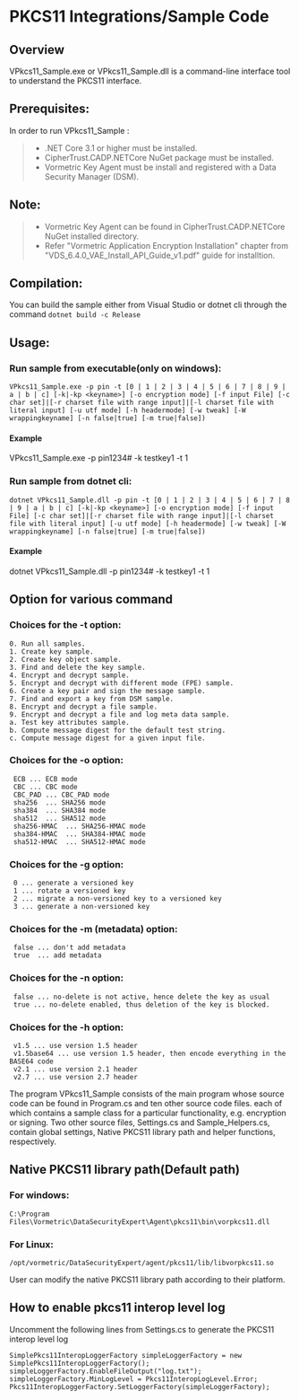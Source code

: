 
# PKCS11 Integrations/Sample Code

## Overview
VPkcs11_Sample.exe or VPkcs11_Sample.dll is a command-line interface tool to understand the PKCS11 interface.

## Prerequisites: 
In order to run VPkcs11_Sample :
> - .NET Core 3.1 or higher must be installed.<br>
> - CipherTrust.CADP.NETCore NuGet package must be installed.
> - Vormetric Key Agent must be install and registered with a Data Security Manager (DSM).

## Note: 
> - Vormetric Key Agent can be found in CipherTrust.CADP.NETCore NuGet installed directory.
> - Refer "Vormetric Application Encryption Installation" chapter from "VDS_6.4.0_VAE_Install_API_Guide_v1.pdf" guide for installtion.

## Compilation:
You can build the sample either from Visual Studio or dotnet cli through the command `dotnet build -c Release`
 

## Usage: 
### Run sample from executable(only on windows):
`VPkcs11_Sample.exe -p pin -t [0 | 1 | 2 | 3 | 4 | 5 | 6 | 7 | 8 | 9 | a | b | c] [-k|-kp <keyname>] [-o encryption mode] [-f input File]
[-c char set]|[-r charset file with range input]|[-l charset file with literal input] [-u utf mode] [-h headermode] [-w tweak] [-W wrappingkeyname] [-n false|true] [-m true|false])`

#### Example
VPkcs11_Sample.exe -p pin1234# -k testkey1 -t 1



### Run sample from dotnet cli:
`dotnet VPkcs11_Sample.dll -p pin -t [0 | 1 | 2 | 3 | 4 | 5 | 6 | 7 | 8 | 9 | a | b | c] [-k|-kp <keyname>] [-o encryption mode] [-f input File]
[-c char set]|[-r charset file with range input]|[-l charset file with literal input] [-u utf mode] [-h headermode] [-w tweak] [-W wrappingkeyname] [-n false|true] [-m true|false])`

#### Example
dotnet VPkcs11_Sample.dll -p pin1234# -k testkey1 -t 1

## Option for various command
### Choices for the -t option:
    0. Run all samples.
    1. Create key sample.                                                               		
    2. Create key object sample.
    3. Find and delete the key sample.
    4. Encrypt and decrypt sample.
    5. Encrypt and decrypt with different mode (FPE) sample.
    6. Create a key pair and sign the message sample.
    7. Find and export a key from DSM sample.
    8. Encrypt and decrypt a file sample.
    9. Encrypt and decrypt a file and log meta data sample.
    a. Test key attributes sample.                            
    b. Compute message digest for the default test string.
    c. Compute message digest for a given input file.
### Choices for the -o option:
     ECB ... ECB mode
     CBC ... CBC mode
     CBC_PAD ... CBC_PAD mode
     sha256  ... SHA256 mode
     sha384  ... SHA384 mode
     sha512  ... SHA512 mode
     sha256-HMAC  ... SHA256-HMAC mode
     sha384-HMAC  ... SHA384-HMAC mode
     sha512-HMAC  ... SHA512-HMAC mode
### Choices for the -g option:
     0 ... generate a versioned key
     1 ... rotate a versioned key
     2 ... migrate a non-versioned key to a versioned key
     3 ... generate a non-versioned key
### Choices for the -m (metadata) option:
     false ... don't add metadata
     true  ... add metadata
### Choices for the -n option:
     false ... no-delete is not active, hence delete the key as usual
     true ... no-delete enabled, thus deletion of the key is blocked.
### Choices for the -h option:
     v1.5 ... use version 1.5 header
     v1.5base64 ... use version 1.5 header, then encode everything in the BASE64 code
     v2.1 ... use version 2.1 header
     v2.7 ... use version 2.7 header
     

The program VPkcs11_Sample consists of the main program whose source code can be found in Program.cs and ten other source code files.
each of which contains a sample class for a particular functionality, e.g. encryption or signing. 
Two other source files, Settings.cs and Sample_Helpers.cs, contain global settings, Native PKCS11 library path and helper functions, respectively.
## Native PKCS11 library path(Default path)
### For windows:
    C:\Program Files\Vormetric\DataSecurityExpert\Agent\pkcs11\bin\vorpkcs11.dll
### For Linux:
    /opt/vormetric/DataSecurityExpert/agent/pkcs11/lib/libvorpkcs11.so
    
User can modify the native PKCS11 library path according to their platform.

## How to enable pkcs11 interop level log    
Uncomment the following lines from Settings.cs to generate the PKCS11 interop level log
```
SimplePkcs11InteropLoggerFactory simpleLoggerFactory = new SimplePkcs11InteropLoggerFactory();
simpleLoggerFactory.EnableFileOutput("log.txt");
simpleLoggerFactory.MinLogLevel = Pkcs11InteropLogLevel.Error;
Pkcs11InteropLoggerFactory.SetLoggerFactory(simpleLoggerFactory);
```
 